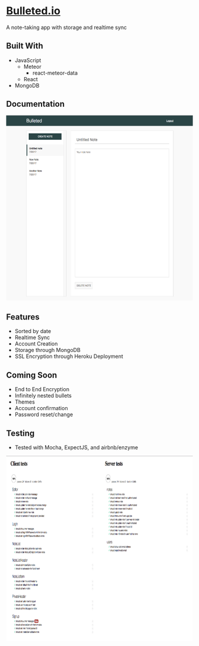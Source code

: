 # [Bulleted.io](https://bulleted.herokuapp.com/)
A note-taking app with storage and realtime sync 

## Built With
* JavaScript
  * Meteor
    * react-meteor-data
  * React
* MongoDB

## Documentation
<img src="/public/images/home.png" height="500px">


## Features
* Sorted by date
* Realtime Sync
* Account Creation
* Storage through MongoDB
* SSL Encryption through Heroku Deployment

## Coming Soon
* End to End Encryption
* Infinitely nested bullets
* Themes
* Account confirmation
* Password reset/change

## Testing
* Tested with Mocha, ExpectJS, and airbnb/enzyme
<img src="/public/images/test.png" height="500px">
